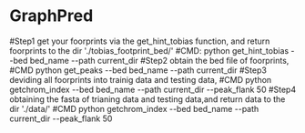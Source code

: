 # GraphPred
#Step1 get your foorprints via the get_hint_tobias function, and return foorprints to the dir './tobias_footprint_bed/'
#CMD: python get_hint_tobias --bed bed_name --path current_dir
#Step2 obtain the bed file of foorprints,
#CMD python get_peaks --bed bed_name --path current_dir
#Step3 deviding all foorprints into trainig data and testing data,
#CMD python getchrom_index --bed bed_name --path current_dir --peak_flank 50
#Step4 obtaining the fasta of trianing data and testing data,and return data to the dir './data/'
#CMD python getchrom_index --bed bed_name --path current_dir --peak_flank 50
